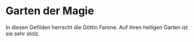 # Garten der Magie

In diesen Gefilden herrscht die Göttin Farone. Auf ihren heiligen Garten ist sie sehr stolz.


